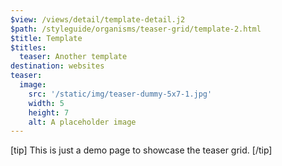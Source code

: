 ```yaml
---
$view: /views/detail/template-detail.j2
$path: /styleguide/organisms/teaser-grid/template-2.html
$title: Template
$titles:
  teaser: Another template
destination: websites
teaser:
  image:
    src: '/static/img/teaser-dummy-5x7-1.jpg'
    width: 5
    height: 7
    alt: A placeholder image
---
```

[tip]
This is just a demo page to showcase the teaser grid.
[/tip]
